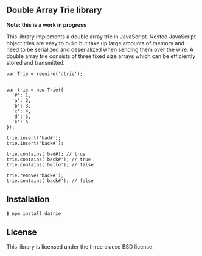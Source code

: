 ## Double Array Trie library

**Note: this is a work in progress**

This library implements a double array trie in JavaScript. Nested JavaScript object tries are easy to build but take up large amounts of memory and need to be serialized and deserialized when sending them over the wire. A double array trie consists of three fixed size arrays which can be efficiently stored and transmitted.

    var Trie = require('dtrie');

   
    var trie = new Trie({
      '#': 1,
      'a': 2,
      'b': 3,
      'c': 4,
      'd': 5,
      'k': 6
    });

    trie.insert('bad#');
    trie.insert('back#');

    trie.contains('bad#); // true
    trie.contains('back#'); // true
    trie.contains('hello'); // false

    trie.remove('back#');
    trie.contains('back#'); // false

## Installation

    $ npm install datrie

## License

This library is licensed under the three clause BSD license.
